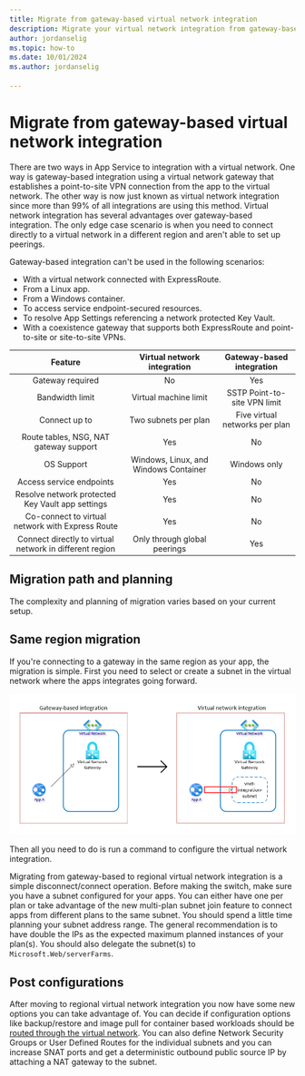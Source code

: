```yaml
---
title: Migrate from gateway-based virtual network integration
description: Migrate your virtual network integration from gateway-based integration to regional integration.
author: jordanselig
ms.topic: how-to
ms.date: 10/01/2024
ms.author: jordanselig

---
```

# Migrate from gateway-based virtual network integration

There are two ways in App Service to integration with a virtual network. One way is gateway-based integration using a virtual network gateway that establishes a point-to-site VPN connection from the app to the virtual network. The other way is now just known as virtual network integration since more than 99% of all integrations are using this method. Virtual network integration has several advantages over gateway-based integration. The only edge case scenario is when you need to connect directly to a virtual network in a different region and aren't able to set up peerings.

Gateway-based integration can't be used in the following scenarios:

* With a virtual network connected with ExpressRoute.
* From a Linux app.
* From a Windows container.
* To access service endpoint-secured resources.
* To resolve App Settings referencing a network protected Key Vault.
* With a coexistence gateway that supports both ExpressRoute and point-to-site or site-to-site VPNs.

| Feature | Virtual network integration| Gateway-based integration |
| :--------: | :------------: | :------------: |
| Gateway required | No   |  Yes   |
| Bandwidth limit | Virtual machine limit |  SSTP Point-to-site VPN limit |
| Connect up to  | Two subnets per plan | Five virtual networks per plan  |
| Route tables, NSG, NAT gateway support | Yes |  No |
| OS Support | Windows, Linux, and Windows Container  | Windows only  |
| Access service endpoints |  Yes | No  |
| Resolve network protected Key Vault app settings |  Yes | No  |
| Co-connect to virtual network with Express Route | Yes | No |
| Connect directly to virtual network in different region | Only through global peerings | Yes |

## Migration path and planning

The complexity and planning of migration varies based on your current setup. 

## Same region migration

If you're connecting to a gateway in the same region as your app, the migration is simple. First you need to select or create a subnet in the virtual network where the apps integrates going forward.

![Diagram that illustrates moving to virtual network integration.](media/migrate-gateway-based-vnet-integration/same-region-migration.png)

Then all you need to do is run a command to configure the virtual network integration.




Migrating from gateway-based to regional virtual network integration is a simple disconnect/connect operation. Before making the switch, make sure you have a subnet configured for your apps. You can either have one per plan or take advantage of the new multi-plan subnet join feature to connect apps from different plans to the same subnet. You should spend a little time planning your subnet address range. The general recommendation is to have double the IPs as the expected maximum planned instances of your plan(s). You should also delegate the subnet(s) to `Microsoft.Web/serverFarms`.

## Post configurations

After moving to regional virtual network integration you now have some new options you can take advantage of. You can decide if configuration options like backup/restore and image pull for container based workloads should be [routed through the virtual network](https://learn.microsoft.com/azure/app-service/overview-vnet-integration#configuration-routing). You can also define Network Security Groups or User Defined Routes for the individual subnets and you can increase SNAT ports and get a deterministic outbound public source IP by attaching a NAT gateway to the subnet.
